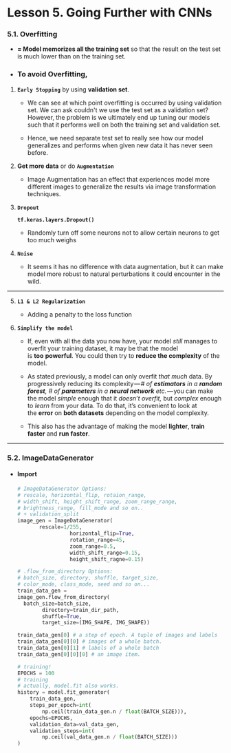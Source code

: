 
<!--page_number:true-->
<!-- $width: 1059-->
<!-- $height: 1500-->

# Lesson 5. Going Further with CNNs

### 5.1. Overfitting
* **= Model memorizes all the training set** so that the result on the test set is much lower than on the training set.

* ### To avoid Overfitting,

1. **`Early Stopping`** by using **validation set**.

    * We can see at which point overfitting is occurred by using validation set. We can ask couldn't we use the test set as a validation set? However, the problem is we ultimately end up tuning our models such that it performs well on both the training set and validation set. 

    * Hence, we need separate test set to really see how our model generalizes and performs when given new data it has never seen before. 

2. **Get more data** or do **`Augmentation`** 

     * Image Augmentation has an effect that experiences model more different images to generalize the results via image transformation techniques.

3. **`Dropout`**

    **`tf.keras.layers.Dropout()`**

    * Randomly turn off some neurons not to allow certain neurons to get too much weighs

4. **`Noise`** 

    * It seems it has no difference with data augmentation, but it can make model more robust to natural perturbations it could encounter in the wild.

---
5. **`L1 & L2 Regularization`**

	* Adding a penalty to the loss function

6. **`Simplify the model`**

    * If, even with all the data you now have, your model *still* manages to overfit your training dataset, it may be that the model is **too** **powerful**. You could then try to **reduce the complexity** of the model.

    * As stated previously, a model can only overfit *that* *much* data. By progressively reducing its complexity — *# of **estimators** in a **random forest**, # of **parameters** in a **neural network** etc.* — you can make the model *simple* enough that it *doesn’t overfit,* but *complex* enough to *learn* from your data. To do that, it’s convenient to look at the **error** on **both datasets** depending on the model complexity.

    * This also has the advantage of making the model **lighter**, **train faster** and **run** **faster**.

---
### 5.2. ImageDataGenerator 
* #### Import

  ```python
  # ImageDataGenerator Options:
  # rescale, horizontal_flip, rotaion_range, 
  # width_shift, height_shift_range, zoom_range_range, 
  # brightness_range, fill_mode and so on..
  # + validation_split
  image_gen = ImageDataGenerator(
  		 rescale=1/255, 
                   horizontal_flip=True,
                   rotation_range=45,
                   zoom_range=0.5,
                   width_shift_range=0.15,
                   height_shift_ragne=0.15)

  # .flow_from_directory Options:
  # batch_size, directory, shuffle, target_size, 
  # color_mode, class_mode, seed and so on... 
  train_data_gen = 
  image_gen.flow_from_directory(
  	batch_size=batch_size, 
	      directory=train_dir_path, 
	      shuffle=True,
	      target_size=(IMG_SHAPE, IMG_SHAPE))

  train_data_gen[0] # a step of epoch. A tuple of images and labels
  train_data_gen[0][0] # images of a whole batch. 
  train_data_gen[0][1] # labels of a whole batch 
  train_data_gen[0][0][0] # an image item.
    ```

    ```python
    # training!
    EPOCHS = 100
    # training
    # actually, model.fit also works.
    history = model.fit_generator(
        train_data_gen,
        steps_per_epoch=int(
        	np.ceil(train_data_gen.n / float(BATCH_SIZE))),
        epochs=EPOCHS,
        validation_data=val_data_gen,
        validation_steps=int(
        	np.ceil(val_data_gen.n / float(BATCH_SIZE)))
    )
    ```
    
